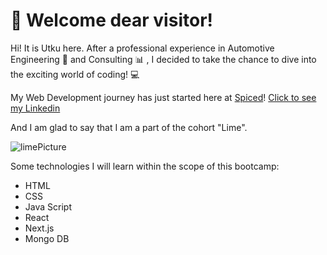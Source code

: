 # :rocket: Welcome dear visitor!

Hi! It is Utku here. After a professional experience in Automotive Engineering :blue_car: and Consulting :bar_chart: , I decided to take the chance to dive into the exciting world of coding! :computer:

My Web Development journey has just started here at [Spiced](https://www.spiced-academy.com/en)!
[Click to see my Linkedin](https://www.linkedin.com/in/utkugunal/)

And I am glad to say that I am a part of the cohort "Lime".

![limePicture](https://www.westfaliafruit.com/wp-content/uploads/2019/01/limes-300x300.jpg)

Some technologies I will learn within the scope of this bootcamp:
- HTML 
- CSS
- Java Script
- React
- Next.js
- Mongo DB

<!--
**utkugunal/utkugunal** is a ✨ _special_ ✨ repository because its `README.md` (this file) appears on your GitHub profile.

Here are some ideas to get you started:

- 🔭 I’m currently working on ...
- 🌱 I’m currently learning ...
- 👯 I’m looking to collaborate on ...
- 🤔 I’m looking for help with ...
- 💬 Ask me about ...
- 📫 How to reach me: ...
- 😄 Pronouns: ...
- ⚡ Fun fact: ...
-->
